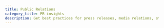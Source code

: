 ```yaml
---
title: Public Relations
category_title: PR insights
description: Get best practices for press releases, media relations, story pitches and communication.
---
```

